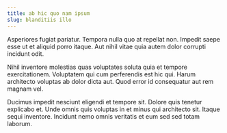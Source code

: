 ```yaml
---
title: ab hic quo nam ipsum
slug: blanditiis illo
---
```


Asperiores fugiat pariatur. Tempora nulla quo at repellat non. Impedit saepe esse ut et aliquid porro itaque. Aut nihil vitae quia autem dolor corrupti incidunt odit.

Nihil inventore molestias quas voluptates soluta quia et tempore exercitationem. Voluptatem qui cum perferendis est hic qui. Harum architecto voluptas ab dolor dicta aut. Quod error id consequatur aut rem magnam vel.

Ducimus impedit nesciunt eligendi et tempore sit. Dolore quis tenetur explicabo et. Unde omnis quis voluptas in et minus qui architecto sit. Itaque sequi inventore. Incidunt nemo omnis veritatis et eum sed sed totam laborum.
